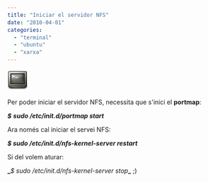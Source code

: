 ```yaml
---
title: "Iniciar el servidor NFS"
date: "2010-04-01"
categories: 
  - "terminal"
  - "ubuntu"
  - "xarxa"
---
```


[![](images/gnome-terminal.png "Gnome-terminal")](http://croniqueslinux.files.wordpress.com/2010/02/gnome-terminal.png)

Per poder iniciar el servidor NFS, necessita que s'inici el **portmap**:

_**$**_ _**sudo /etc/init.d/portmap start**_

Ara només cal iniciar el servei NFS:

**_$ sudo /etc/init.d/nfs-kernel-server restart_**

Si del volem aturar:

**_**_$ sudo /etc/init.d/nfs-kernel-server stop_**_**
;)
